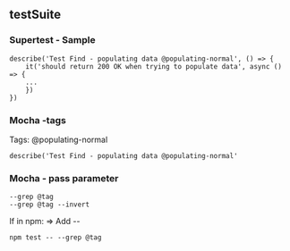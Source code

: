 ## testSuite
### Supertest - Sample

```
describe('Test Find - populating data @populating-normal', () => {
	it('should return 200 OK when trying to populate data', async () => {
	...
	})
})
```
### Mocha -tags

Tags: @populating-normal

```
describe('Test Find - populating data @populating-normal'
```

### Mocha - pass parameter

```
--grep @tag
--grep @tag --invert
```

If in npm: => Add --

```
npm test -- --grep @tag
```
